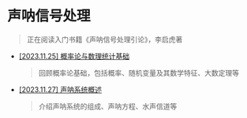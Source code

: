 # 声呐信号处理

>正在阅读入门书籍《声呐信号处理引论》，李启虎著

* [[2023.11.25] 概率论与数理统计基础](public_docs/math/概率论基础.md)

  > 回顾概率论基础，包括概率、随机变量及其数学特征、大数定理等
  
* [[2023.11.27] 声呐系统概述](public_docs/dsp/sonar_signal_processing/声呐系统介绍.md)

  >介绍声呐系统的组成、声呐方程、水声信道等

